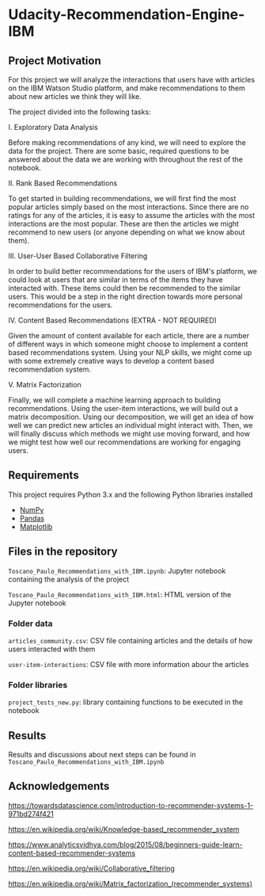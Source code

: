 # Udacity-Recommendation-Engine-IBM

## Project Motivation

For this project we will analyze the interactions that users have with articles on the IBM Watson Studio platform, and make recommendations to them about new articles we think they will like.

The project divided into the following tasks:

I. Exploratory Data Analysis

Before making recommendations of any kind, we will need to explore the data for the project. There are some basic, required questions to be answered about the data we are working with throughout the rest of the notebook.

II. Rank Based Recommendations

To get started in building recommendations, we will first find the most popular articles simply based on the most interactions. Since there are no ratings for any of the articles, it is easy to assume the articles with the most interactions are the most popular. These are then the articles we might recommend to new users (or anyone depending on what we know about them).

III. User-User Based Collaborative Filtering

In order to build better recommendations for the users of IBM's platform, we could look at users that are similar in terms of the items they have interacted with. These items could then be recommended to the similar users. This would be a step in the right direction towards more personal recommendations for the users.

IV. Content Based Recommendations (EXTRA - NOT REQUIRED)

Given the amount of content available for each article, there are a number of different ways in which someone might choose to implement a content based recommendations system. Using your NLP skills, we might come up with some extremely creative ways to develop a content based recommendation system. 

V. Matrix Factorization

Finally, we will complete a machine learning approach to building recommendations. Using the user-item interactions, we will build out a matrix decomposition. Using our decomposition, we will get an idea of how well we can predict new articles an individual might interact with. Then, we will finally discuss which methods we might use moving forward, and how we might test how well our recommendations are working for engaging users.


## Requirements

This project requires Python 3.x and the following Python libraries installed

- [NumPy](http://www.numpy.org/)
- [Pandas](http://pandas.pydata.org)
- [Matplotlib](http://matplotlib.org/)


## Files in the repository

`Toscano_Paulo_Recommendations_with_IBM.ipynb`: Jupyter notebook containing the analysis of the project

`Toscano_Paulo_Recommendations_with_IBM.html`: HTML version of the Jupyter notebook

### Folder data

`articles_community.csv`: CSV file containing articles and the details of how users interacted with them

`user-item-interactions`: CSV file with more information abour the articles

### Folder libraries

`project_tests_new.py`: library containing functions to be executed in the notebook


## Results
Results and discussions about next steps can be found in `Toscano_Paulo_Recommendations_with_IBM.ipynb`


## Acknowledgements

https://towardsdatascience.com/introduction-to-recommender-systems-1-971bd274f421

https://en.wikipedia.org/wiki/Knowledge-based_recommender_system

https://www.analyticsvidhya.com/blog/2015/08/beginners-guide-learn-content-based-recommender-systems

https://en.wikipedia.org/wiki/Collaborative_filtering

https://en.wikipedia.org/wiki/Matrix_factorization_(recommender_systems)
